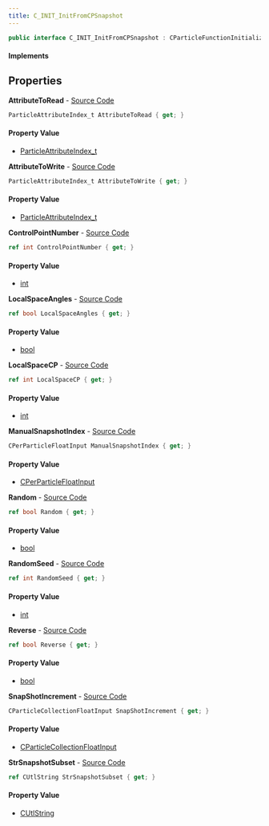 ```yaml
---
title: C_INIT_InitFromCPSnapshot
---
```


```csharp
public interface C_INIT_InitFromCPSnapshot : CParticleFunctionInitializer, CParticleFunction, ISchemaClass<CParticleFunction>, ISchemaClass<CParticleFunctionInitializer>, ISchemaClass<C_INIT_InitFromCPSnapshot>, ISchemaField, ISchemaClass, INativeHandle
```

#### Implements

## Properties

**AttributeToRead** - [Source Code](https://github.com/swiftly-solution/swiftlys2/blob/master/managed/src/SwiftlyS2.Generated/Schemas/Interfaces/C_INIT_InitFromCPSnapshot.cs#L20)

```csharp
ParticleAttributeIndex_t AttributeToRead { get; }
```

#### Property Value

- [ParticleAttributeIndex_t](/docs/api/shared/schemadefinitions/particleattributeindex_t)

**AttributeToWrite** - [Source Code](https://github.com/swiftly-solution/swiftlys2/blob/master/managed/src/SwiftlyS2.Generated/Schemas/Interfaces/C_INIT_InitFromCPSnapshot.cs#L22)

```csharp
ParticleAttributeIndex_t AttributeToWrite { get; }
```

#### Property Value

- [ParticleAttributeIndex_t](/docs/api/shared/schemadefinitions/particleattributeindex_t)

**ControlPointNumber** - [Source Code](https://github.com/swiftly-solution/swiftlys2/blob/master/managed/src/SwiftlyS2.Generated/Schemas/Interfaces/C_INIT_InitFromCPSnapshot.cs#L16)

```csharp
ref int ControlPointNumber { get; }
```

#### Property Value

- [int](https://learn.microsoft.com/dotnet/api/system.int32)

**LocalSpaceAngles** - [Source Code](https://github.com/swiftly-solution/swiftlys2/blob/master/managed/src/SwiftlyS2.Generated/Schemas/Interfaces/C_INIT_InitFromCPSnapshot.cs#L36)

```csharp
ref bool LocalSpaceAngles { get; }
```

#### Property Value

- [bool](https://learn.microsoft.com/dotnet/api/system.boolean)

**LocalSpaceCP** - [Source Code](https://github.com/swiftly-solution/swiftlys2/blob/master/managed/src/SwiftlyS2.Generated/Schemas/Interfaces/C_INIT_InitFromCPSnapshot.cs#L24)

```csharp
ref int LocalSpaceCP { get; }
```

#### Property Value

- [int](https://learn.microsoft.com/dotnet/api/system.int32)

**ManualSnapshotIndex** - [Source Code](https://github.com/swiftly-solution/swiftlys2/blob/master/managed/src/SwiftlyS2.Generated/Schemas/Interfaces/C_INIT_InitFromCPSnapshot.cs#L32)

```csharp
CPerParticleFloatInput ManualSnapshotIndex { get; }
```

#### Property Value

- [CPerParticleFloatInput](/docs/api/shared/schemadefinitions/cperparticlefloatinput)

**Random** - [Source Code](https://github.com/swiftly-solution/swiftlys2/blob/master/managed/src/SwiftlyS2.Generated/Schemas/Interfaces/C_INIT_InitFromCPSnapshot.cs#L26)

```csharp
ref bool Random { get; }
```

#### Property Value

- [bool](https://learn.microsoft.com/dotnet/api/system.boolean)

**RandomSeed** - [Source Code](https://github.com/swiftly-solution/swiftlys2/blob/master/managed/src/SwiftlyS2.Generated/Schemas/Interfaces/C_INIT_InitFromCPSnapshot.cs#L34)

```csharp
ref int RandomSeed { get; }
```

#### Property Value

- [int](https://learn.microsoft.com/dotnet/api/system.int32)

**Reverse** - [Source Code](https://github.com/swiftly-solution/swiftlys2/blob/master/managed/src/SwiftlyS2.Generated/Schemas/Interfaces/C_INIT_InitFromCPSnapshot.cs#L28)

```csharp
ref bool Reverse { get; }
```

#### Property Value

- [bool](https://learn.microsoft.com/dotnet/api/system.boolean)

**SnapShotIncrement** - [Source Code](https://github.com/swiftly-solution/swiftlys2/blob/master/managed/src/SwiftlyS2.Generated/Schemas/Interfaces/C_INIT_InitFromCPSnapshot.cs#L30)

```csharp
CParticleCollectionFloatInput SnapShotIncrement { get; }
```

#### Property Value

- [CParticleCollectionFloatInput](/docs/api/shared/schemadefinitions/cparticlecollectionfloatinput)

**StrSnapshotSubset** - [Source Code](https://github.com/swiftly-solution/swiftlys2/blob/master/managed/src/SwiftlyS2.Generated/Schemas/Interfaces/C_INIT_InitFromCPSnapshot.cs#L18)

```csharp
ref CUtlString StrSnapshotSubset { get; }
```

#### Property Value

- [CUtlString](/docs/api/shared/natives/cutlstring)

